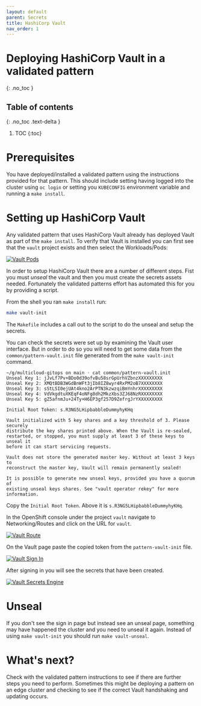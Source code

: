 ```yaml
---
layout: default
parent: Secrets
title: HashiCorp Vault
nav_order: 1
---
```


# Deploying HashiCorp Vault in a validated pattern

{: .no_toc }

## Table of contents

{: .no_toc .text-delta }

1. TOC
{:toc}

# Prerequisites

You have deployed/installed a validated pattern using the instructions provided for that pattern. This should include setting having logged into the cluster using `oc login` or setting you `KUBECONFIG` environment variable and running a `make install`.

# Setting up HashiCorp Vault

Any validated pattern that uses HashiCorp Vault already has deployed Vault as part of the `make install`.  To verify that Vault is installed you can first see that the `vault` project exists and then select the Workloads/Pods:

[![Vault Pods](/images/secrets/vault-pods.png)](/images/secrets/vault-pods.png)

In order to setup HashiCorp Vault there are a number of different steps. Fist you must *unseal* the vault and then you must create the secrets assets needed. Fortunately the validated patterns effort has automated this for you by providing a script.

From the shell you ran `make install` run:

```sh
make vault-init
```

The `Makefile` includes a call out to the script to do the unseal and setup the secrets.

You can check the secrets were set up by examining the Vault user interface. But in order to do so you will need to get some data from the `common/pattern-vault.init` file generated from the `make vault-init` command.

```text
~/g/multicloud-gitops on main ◦ cat common/pattern-vault.init
Unseal Key 1: jJvLf7Pv+BDo0d39ofvBu58srGpUrhVZbnzXXXXXXXXX
Unseal Key 2: XMQtBDB3WGdBnWFt3jIb8IZ8wyr4RxPM2oB7XXXXXXXX
Unseal Key 3: sStLSI0ejUAt4kno2ArPTN3kzwzqiBmYnhrXXXXXXXXX
Unseal Key 4: VdVkgdtuXKEqF4oNFg8dh2MkzXbs3ZJ68NzRXXXXXXXX
Unseal Key 5: gZ5afnmJu+24Ty+H6EP3gf257D9ZefrgJrYXXXXXXXXX

Initial Root Token: s.R3NG5LHipbabbleDummyhyKHq

Vault initialized with 5 key shares and a key threshold of 3. Please securely
distribute the key shares printed above. When the Vault is re-sealed,
restarted, or stopped, you must supply at least 3 of these keys to unseal it
before it can start servicing requests.

Vault does not store the generated master key. Without at least 3 keys to
reconstruct the master key, Vault will remain permanently sealed!

It is possible to generate new unseal keys, provided you have a quorum of
existing unseal keys shares. See "vault operator rekey" for more information.
```

Copy the `Initial Root Token`. Above it is `s.R3NG5LHipbabbleDummyhyKHq`.

In the OpenShift console under the project `vault` navigate to Networking/Routes and click on the URL for `vault`.

[![Vault Route](/images/secrets/vault-route.png)](/images/secrets/vault-route.png)

On the Vault page paste the copied token from the `pattern-vault-init` file.

[![Vault Sign In](/images/secrets/vault-signin.png)](/images/secrets/vault-signin.png)

After signing in you will see the secrets that have been created.

[![Vault Secrets Engine](/images/secrets/vault-secrets-engine.png)](/images/secrets/vault-secrets-engine.png)

# Unseal

If you don't see the sign in page but instead see an unseal page, something may have happened the cluster and you need to unseal it again. Instead of using `make vault-init` you should run `make vault-unseal`.

# What's next?

Check with the validated pattern instructions to see if there are further steps you need to perform. Sometimes this might be deploying a pattern on an edge cluster and checking to see if the correct Vault handshaking and updating occurs.
